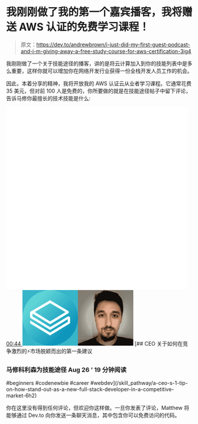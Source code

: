 # 我刚刚做了我的第一个嘉宾播客，我将赠送 AWS 认证的免费学习课程！

> 原文：<https://dev.to/andrewbrown/i-just-did-my-first-guest-podcast-and-i-m-giving-away-a-free-study-course-for-aws-certification-3ig4>

我刚刚做了一个关于技能途径的播客，讲的是将云计算加入到你的技能列表中是多么重要，这样你就可以增加你在网络开发行业获得一份全栈开发人员工作的机会。

因此，本着分享的精神，我将开放我的 AWS 认证云从业者学习课程。它通常花费 35 美元，但对前 100 人是免费的，你所要做的就是在技能途径帖子中留下评论，告诉马修你最擅长的技术技能是什么:

[![video camera](img/162cbaf8d6272b73c3862dce71e9fe2e.png) 00:44 ](/skill_pathway/a-ceo-s-1-tip-on-how-stand-out-as-a-new-full-stack-developer-in-a-competitive-market-6h2) [![Skill Pathway](img/8080f3982740addc67668d6939b1b28f.png)![](img/cf7866c4b7de7384a1e255297600187a.png)](/skill_pathway) [## CEO 关于如何在竞争激烈的⚡市场脱颖而出的第一条建议

### 马修科利森为技能途径 Aug 26 ' 19 分钟阅读

#beginners #codenewbie #career #webdev](/skill_pathway/a-ceo-s-1-tip-on-how-stand-out-as-a-new-full-stack-developer-in-a-competitive-market-6h2)

你在这里没有得到任何评论，但欢迎你这样做。一旦你发表了评论，Matthew 将能够通过 Dev.to 向你发送一条聊天消息，其中包含你可以免费访问的代码。